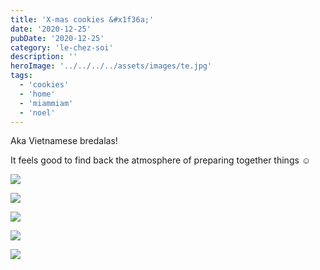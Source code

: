 ```yaml
---
title: 'X-mas cookies &#x1f36a;'
date: '2020-12-25'
pubDate: '2020-12-25'
category: 'le-chez-soi'
description: ''
heroImage: '../../../../assets/images/te.jpg'
tags:
  - 'cookies'
  - 'home'
  - 'miammiam'
  - 'noel'
---
```


Aka Vietnamese bredalas!

It feels good to find back the atmosphere of preparing together things ☺️

![](https://malparty.cluster010.ovh.net/wp-content/uploads/2021/01/img_20201225_1157461068887117917191966.jpg)

![](https://malparty.cluster010.ovh.net/wp-content/uploads/2021/01/img_20201225_1231377493813246849217327.jpg)

<!--more-->

![](https://malparty.cluster010.ovh.net/wp-content/uploads/2021/01/img_20201225_1148572519373035054720679.jpg)

![](https://malparty.cluster010.ovh.net/wp-content/uploads/2021/01/img_20201225_1231426688618246811932255.jpg)

![](https://malparty.cluster010.ovh.net/wp-content/uploads/2021/01/img_20201225_114909231440669367581600.jpg)
